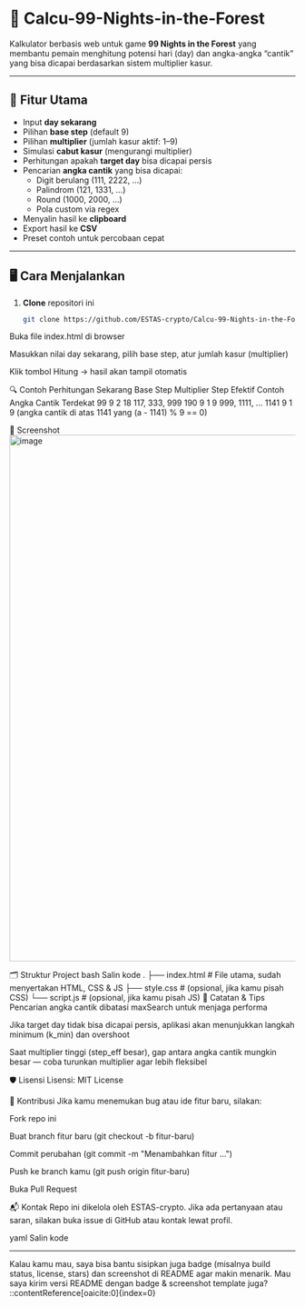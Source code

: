 # 🌲 Calcu-99-Nights-in-the-Forest

Kalkulator berbasis web untuk game **99 Nights in the Forest** yang membantu pemain menghitung potensi hari (day) dan angka-angka “cantik” yang bisa dicapai berdasarkan sistem multiplier kasur.

---

## 🧮 Fitur Utama

- Input **day sekarang**  
- Pilihan **base step** (default 9)  
- Pilihan **multiplier** (jumlah kasur aktif: 1–9)  
- Simulasi **cabut kasur** (mengurangi multiplier)  
- Perhitungan apakah **target day** bisa dicapai persis  
- Pencarian **angka cantik** yang bisa dicapai:  
  - Digit berulang (111, 2222, …)  
  - Palindrom (121, 1331, …)  
  - Round (1000, 2000, …)  
  - Pola custom via regex  
- Menyalin hasil ke **clipboard**  
- Export hasil ke **CSV**  
- Preset contoh untuk percobaan cepat  

---

## 🖥 Cara Menjalankan

1. **Clone** repositori ini  
   ```bash
   git clone https://github.com/ESTAS-crypto/Calcu-99-Nights-in-the-Forest.git
Buka file index.html di browser

Masukkan nilai day sekarang, pilih base step, atur jumlah kasur (multiplier)

Klik tombol Hitung → hasil akan tampil otomatis

🔍 Contoh Perhitungan
Sekarang	Base Step	Multiplier	Step Efektif	Contoh Angka Cantik Terdekat
99	9	2	18	117, 333, 999
190	9	1	9	999, 1111, …
1141	9	1	9	(angka cantik di atas 1141 yang (a - 1141) % 9 == 0)

📸 Screenshot
<img width="1226" height="927" alt="image" src="https://github.com/user-attachments/assets/e5be3e6d-ffc3-4683-b863-7137b066d415" />


🗂 Struktur Project
bash
Salin kode
.
├── index.html        # File utama, sudah menyertakan HTML, CSS & JS
├── style.css         # (opsional, jika kamu pisah CSS)
└── script.js         # (opsional, jika kamu pisah JS)
📝 Catatan & Tips
Pencarian angka cantik dibatasi maxSearch untuk menjaga performa

Jika target day tidak bisa dicapai persis, aplikasi akan menunjukkan langkah minimum (k_min) dan overshoot

Saat multiplier tinggi (step_eff besar), gap antara angka cantik mungkin besar — coba turunkan multiplier agar lebih fleksibel

🛡 Lisensi
Lisensi: MIT License

🤝 Kontribusi
Jika kamu menemukan bug atau ide fitur baru, silakan:

Fork repo ini

Buat branch fitur baru (git checkout -b fitur-baru)

Commit perubahan (git commit -m "Menambahkan fitur …")

Push ke branch kamu (git push origin fitur-baru)

Buka Pull Request

📬 Kontak
Repo ini dikelola oleh ESTAS-crypto.
Jika ada pertanyaan atau saran, silakan buka issue di GitHub atau kontak lewat profil.

yaml
Salin kode

---

Kalau kamu mau, saya bisa bantu sisipkan juga badge (misalnya build status, license, stars) dan screenshot di README agar makin menarik. Mau saya kirim versi README dengan badge & screenshot template juga?
::contentReference[oaicite:0]{index=0}
